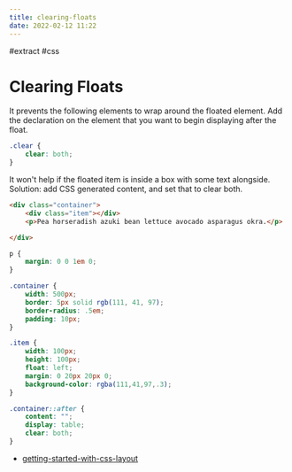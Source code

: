 ```yaml
---
title: clearing-floats
date: 2022-02-12 11:22
---
```


#extract
#css

# Clearing Floats

It prevents the following elements to wrap around the floated element. Add the declaration on the element that you want to begin displaying after the float.

```css
.clear {
    clear: both;
}
```

It won't help if the floated item is inside a box with some text alongside. Solution: add CSS generated content, and set that to clear both.

```html
<div class="container">
    <div class="item"></div>
    <p>Pea horseradish azuki bean lettuce avocado asparagus okra.</p>

</div>
```

```css
p {
    margin: 0 0 1em 0;
}

.container {
    width: 500px;
    border: 5px solid rgb(111, 41, 97);
    border-radius: .5em;
    padding: 10px;
}

.item {
    width: 100px;
    height: 100px;
    float: left;
    margin: 0 20px 20px 0;
    background-color: rgba(111,41,97,.3);
}

.container::after {
    content: "";
    display: table;
    clear: both;
}
```

- [getting-started-with-css-layout](getting-started-with-css-layout)
